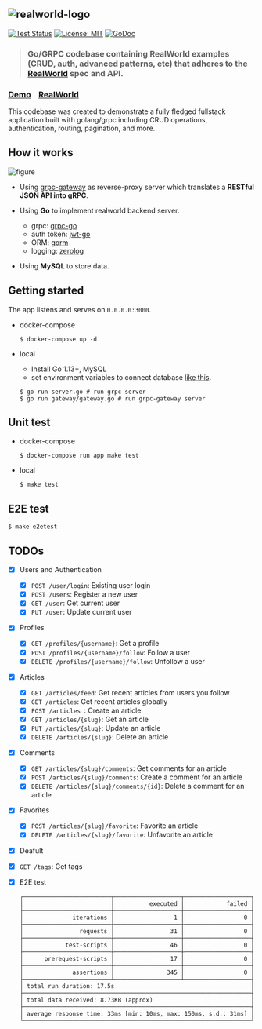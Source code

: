 ![realworld-logo](https://user-images.githubusercontent.com/13511520/81056310-4bf24b00-8f05-11ea-91d5-c98e1d6d621e.png)
---

[![Test Status](https://github.com/raahii/golang-grpc-realworld-example/workflows/test/badge.svg)](https://github.com/raahii/golang-grpc-realworld-example/actions?query=workflow%3Atest)
[![License: MIT](https://img.shields.io/badge/License-MIT-yellow.svg)](https://github.com/raahii/golang-grpc-realworld-example/blob/master/LICENSE)
[![GoDoc](https://godoc.org/github.com/raahii/golang-grpc-realworld-example?status.svg)](https://godoc.org/github.com/raahii/golang-grpc-realworld-example)


> ### Go/GRPC codebase containing RealWorld examples (CRUD, auth, advanced patterns, etc) that adheres to the [RealWorld](https://github.com/gothinkster/realworld) spec and API.

### [Demo](https://github.com/gothinkster/realworld)&nbsp;&nbsp;&nbsp;&nbsp;[RealWorld](https://github.com/gothinkster/realworld)

This codebase was created to demonstrate a fully fledged fullstack application built with golang/grpc including CRUD operations, authentication, routing, pagination, and more.



## How it works

![figure](https://user-images.githubusercontent.com/13511520/81476790-bd583380-924e-11ea-99ba-63c973f121e5.png)




- Using [grpc-gateway](https://grpc-ecosystem.github.io/grpc-gateway/) as reverse-proxy server which translates a **RESTful JSON API into gRPC**.

- Using **Go** to implement realworld backend server.

  - grpc: [grpc-go](https://github.com/grpc/grpc-go)
  - auth token: [jwt-go](https://github.com/dgrijalva/jwt-go)
  - ORM: [gorm](https://github.com/jinzhu/gorm)
  - logging: [zerolog](https://github.com/rs/zerolog)

- Using **MySQL** to store data.

  

## Getting started

The app listens and serves on `0.0.0.0:3000`. 


- docker-compose

  ```
  $ docker-compose up -d
  ```

  

- local

  - Install Go 1.13+, MySQL
  - set environment variables to connect database [like this](https://github.com/raahii/golang-grpc-realworld-example/blob/master/env/local.env).

  ```
  $ go run server.go # run grpc server
  $ go run gateway/gateway.go # run grpc-gateway server
  ```



## Unit test
  - docker-compose

    ```
    $ docker-compose run app make test
    ```

  - local

    ```
    $ make test
    ```



## E2E test

    $ make e2etest



## TODOs

- [x] Users and Authentication
  - [x] `POST /user/login`: Existing user login
  - [x] `POST /users`: Register a new user
  - [x] `GET /user`: Get current user
  - [x] `PUT /user`: Update current user
- [x] Profiles
  - [x] `GET /profiles/{username}`: Get a profile
  - [x] `POST /profiles/{username}/follow`: Follow a user
  - [x] `DELETE /profiles/{username}/follow`: Unfollow a user
- [x] Articles
  - [x] `GET /articles/feed`: Get recent articles from users you follow
  - [x] `GET /articles`: Get recent articles globally
  - [x] `POST /articles `: Create an article
  - [x] `GET /articles/{slug}`: Get an article
  - [x] `PUT /articles/{slug}`: Update an article
  - [x] `DELETE /articles/{slug}`: Delete an article
- [x] Comments
  - [x] `GET /articles/{slug}/comments`: Get comments for an article
  - [x] `POST /articles/{slug}/comments`: Create a comment for an article
  - [x] `DELETE /articles/{slug}/comments/{id}`: Delete a comment for an article
- [x] Favorites
  - [x] `POST /articles/{slug}/favorite`: Favorite an article
  - [x] `DELETE /articles/{slug}/favorite`: Unfavorite an article
- [x] Deafult
  
- [x] `GET /tags`: Get tags
  
- [x] E2E test
  ```
  ┌─────────────────────────┬───────────────────┬───────────────────┐
  │                         │          executed │            failed │
  ├─────────────────────────┼───────────────────┼───────────────────┤
  │              iterations │                 1 │                 0 │
  ├─────────────────────────┼───────────────────┼───────────────────┤
  │                requests │                31 │                 0 │
  ├─────────────────────────┼───────────────────┼───────────────────┤
  │            test-scripts │                46 │                 0 │
  ├─────────────────────────┼───────────────────┼───────────────────┤
  │      prerequest-scripts │                17 │                 0 │
  ├─────────────────────────┼───────────────────┼───────────────────┤
  │              assertions │               345 │                 0 │
  ├─────────────────────────┴───────────────────┴───────────────────┤
  │ total run duration: 17.5s                                       │
  ├─────────────────────────────────────────────────────────────────┤
  │ total data received: 8.73KB (approx)                            │
  ├─────────────────────────────────────────────────────────────────┤
  │ average response time: 33ms [min: 10ms, max: 150ms, s.d.: 31ms] │
  └─────────────────────────────────────────────────────────────────┘
  ```
